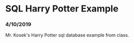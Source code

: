 # SQL Harry Potter Example
### 4/10/2019

Mr. Kosek's Harry Potter sql database example from class.
